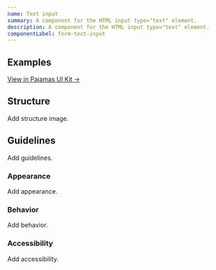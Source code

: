 ```yaml
---
name: Text input
summary: A component for the HTML input type="text" element.
description: A component for the HTML input type="text" element.
componentLabel: form-text-input
---
```


## Examples

<story-viewer component="base-form-form-input" title="Text input"></story-viewer>

[View in Pajamas UI Kit →](https://www.figma.com/file/qEddyqCrI7kPSBjGmwkZzQ/%F0%9F%93%99-Component-library?type=design&node-id=49840-75722&mode=design)

## Structure

<todo>Add structure image.</todo>

## Guidelines

<todo>Add guidelines.</todo>

### Appearance

<todo>Add appearance.</todo>

### Behavior

<todo>Add behavior.</todo>

### Accessibility

<todo>Add accessibility.</todo>
